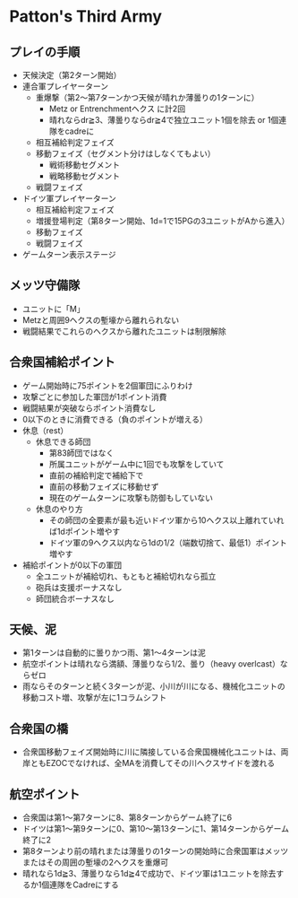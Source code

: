 # Patton's Third Army

## プレイの手順
-	天候決定（第2ターン開始）
-	連合軍プレイヤーターン
 	- 重爆撃（第2～第7ターンかつ天候が晴れか薄曇りの1ターンに）
 		- Metz or Entrenchmentヘクス に計2回
 		- 晴れならdr≧3、薄曇りならdr≧4で独立ユニット1個を除去 or 1個連隊をcadreに
	-	相互補給判定フェイズ
	-	移動フェイズ（セグメント分けはしなくてもよい）
		-	戦術移動セグメント
		-	戦略移動セグメント
	-	戦闘フェイズ
-	ドイツ軍プレイヤーターン
	-	相互補給判定フェイズ
	-	増援登場判定（第8ターン開始、1d=1で15PGの3ユニットがAから進入）
	-	移動フェイズ
	-	戦闘フェイズ
-	ゲームターン表示ステージ

## メッツ守備隊
- ユニットに「M」
- Metzと周囲9ヘクスの塹壕から離れられない
- 戦闘結果でこれらのヘクスから離れたユニットは制限解除

## 合衆国補給ポイント
- ゲーム開始時に75ポイントを2個軍団にふりわけ
- 攻撃ごとに参加した軍団が1ポイント消費
- 戦闘結果が突破ならポイント消費なし
- 0以下のときに消費できる（負のポイントが増える）
- 休息（rest）
  - 休息できる師団
    - 第83師団ではなく
    - 所属ユニットがゲーム中に1回でも攻撃をしていて
    - 直前の補給判定で補給下で
    - 直前の移動フェイズに移動せず
    - 現在のゲームターンに攻撃も防御もしていない
  - 休息のやり方
    - その師団の全要素が最も近いドイツ軍から10ヘクス以上離れていれば1dポイント増やす
    - ドイツ軍の9ヘクス以内なら1dの1/2（端数切捨て、最低1）ポイント増やす
 - 補給ポイントが0以下の軍団
   - 全ユニットが補給切れ、もともと補給切れなら孤立
   - 砲兵は支援ボーナスなし
   - 師団統合ボーナスなし

## 天候、泥

- 第1ターンは自動的に曇りかつ雨、第1～4ターンは泥
- 航空ポイントは晴れなら満額、薄曇りなら1/2、曇り（heavy overlcast）ならゼロ
- 雨ならそのターンと続く3ターンが泥、小川が川になる、機械化ユニットの移動コスト増、攻撃が左に1コラムシフト

## 合衆国の橋

- 合衆国移動フェイズ開始時に川に隣接している合衆国機械化ユニットは、両岸ともEZOCでなければ、全MAを消費してその川ヘクスサイドを渡れる

## 航空ポイント

- 合衆国は第1～第7ターンに8、第8ターンからゲーム終了に6
- ドイツは第1～第9ターンに0、第10～第13ターンに1、第14ターンからゲーム終了に2
- 第8ターンより前の晴れまたは薄曇りの1ターンの開始時に合衆国軍はメッツまたはその周囲の塹壕の2ヘクスを重爆可
- 晴れなら1d≧3、薄曇りなら1d≧4で成功で、ドイツ軍は1ユニットを除去するか1個連隊をCadreにする

